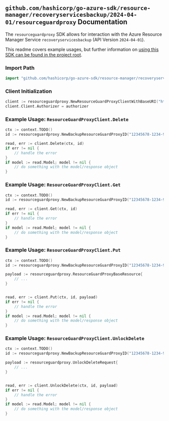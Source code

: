 
## `github.com/hashicorp/go-azure-sdk/resource-manager/recoveryservicesbackup/2024-04-01/resourceguardproxy` Documentation

The `resourceguardproxy` SDK allows for interaction with the Azure Resource Manager Service `recoveryservicesbackup` (API Version `2024-04-01`).

This readme covers example usages, but further information on [using this SDK can be found in the project root](https://github.com/hashicorp/go-azure-sdk/tree/main/docs).

### Import Path

```go
import "github.com/hashicorp/go-azure-sdk/resource-manager/recoveryservicesbackup/2024-04-01/resourceguardproxy"
```


### Client Initialization

```go
client := resourceguardproxy.NewResourceGuardProxyClientWithBaseURI("https://management.azure.com")
client.Client.Authorizer = authorizer
```


### Example Usage: `ResourceGuardProxyClient.Delete`

```go
ctx := context.TODO()
id := resourceguardproxy.NewBackupResourceGuardProxyID("12345678-1234-9876-4563-123456789012", "example-resource-group", "vaultValue", "backupResourceGuardProxyValue")

read, err := client.Delete(ctx, id)
if err != nil {
	// handle the error
}
if model := read.Model; model != nil {
	// do something with the model/response object
}
```


### Example Usage: `ResourceGuardProxyClient.Get`

```go
ctx := context.TODO()
id := resourceguardproxy.NewBackupResourceGuardProxyID("12345678-1234-9876-4563-123456789012", "example-resource-group", "vaultValue", "backupResourceGuardProxyValue")

read, err := client.Get(ctx, id)
if err != nil {
	// handle the error
}
if model := read.Model; model != nil {
	// do something with the model/response object
}
```


### Example Usage: `ResourceGuardProxyClient.Put`

```go
ctx := context.TODO()
id := resourceguardproxy.NewBackupResourceGuardProxyID("12345678-1234-9876-4563-123456789012", "example-resource-group", "vaultValue", "backupResourceGuardProxyValue")

payload := resourceguardproxy.ResourceGuardProxyBaseResource{
	// ...
}


read, err := client.Put(ctx, id, payload)
if err != nil {
	// handle the error
}
if model := read.Model; model != nil {
	// do something with the model/response object
}
```


### Example Usage: `ResourceGuardProxyClient.UnlockDelete`

```go
ctx := context.TODO()
id := resourceguardproxy.NewBackupResourceGuardProxyID("12345678-1234-9876-4563-123456789012", "example-resource-group", "vaultValue", "backupResourceGuardProxyValue")

payload := resourceguardproxy.UnlockDeleteRequest{
	// ...
}


read, err := client.UnlockDelete(ctx, id, payload)
if err != nil {
	// handle the error
}
if model := read.Model; model != nil {
	// do something with the model/response object
}
```
